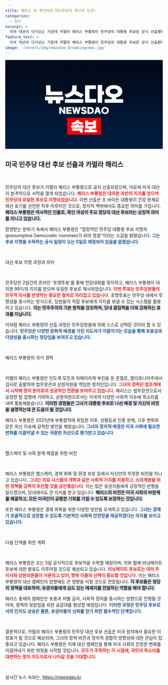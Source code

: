 ```yaml
---
title: 해리스 첫 흑인여성 대선후보의 역사적 도전!
categories:
  - 정치
excerpt: >
  미국 대선이 다가오는 가운데 카멀라 해리스 부통령이 민주당의 대통령 후보로 공식 선출됐다. 흑인 여성 최초의 주요 정당 후보로, 오는 5일 후보직 수락 및 부통령 후보 발표가 예고되며 관심을 모은다.
feature_text: >
  미국 대선이 다가오는 가운데 카멀라 해리스 부통령이 민주당의 대통령 후보로 공식 선출됐다. 흑인 여성 최초의 주요 정당 후보로, 오는 5일 후보직 수락 및 부통령 후보 발표가 예고되며 관심을 모은다.
image: '/assets/img/newsdao_breakingnews.jpg'
---
```


<p><img src="/assets/img/newsdao_breakingnews.jpg" alt="flaretime 속보" /></p>

<h2 data-ke-size="size26">미국 민주당 대선 후보 선출과 카멀라 해리스</h2>

<p data-ke-size="size16">&nbsp;</p>

<p>민주당의 대선 후보가 카멀라 해리스 부통령으로 공식 선출되었으며, 이로써 미국 대선이 본격적으로 서막을 열게 되었습니다. <b><span style="color: #ee2323;">해리스 부통령은 대의원 과반의 지지를 얻으며 민주당의 유일한 후보로 지명되었습니다.</span></b> 이번 선출은 조 바이든 대통령이 건강 문제로 재선 포기를 선언한 직후 이루어진 것으로, 정치적 맥락에서도 중요한 의미를 가집니다. <b><span style="background-color: #21538527;">해리스 부통령은 역사적인 인물로, 흑인 여성이 주요 정당의 대선 후보라는 상징적 의미를 지니고 있습니다.</span></b> </p>

<p>환영받는 분위기 속에서 해리스 부통령은 "잠정적인 민주당 대통령 후보 지명자(presumptive Democratic nominee)가 되어 영광"이라는 소감을 밝혔습니다. <b><span style="color: #1a5490;">그는 후보 지명을 수락하는 공식 일정이 오는 5일로 예정되어 있음을 알렸습니다.</span></b> </p>

<p data-ke-size="size16">&nbsp;</p>

<p>대선 후보 지명 과정과 의미</p>

<p data-ke-size="size16">&nbsp;</p>

<p>민주당은 2일간의 온라인 '호명투표'를 통해 전당대회를 맞이하고, 해리스 부통령이 대의원 99%의 지지를 얻으며 유일한 후보로 제시되었습니다. <b><span style="color: #ee2323;">이번 투표는 민주당원들의 민주적 의사를 반영하는 중요한 절차로 자리잡고 있습니다.</span></b> 호명투표는 민주당 내에서 투명성을 중시하는 방식으로, 당원들이 직접 후보에게 지지를 보낼 수 있는 시스템을 활용하고 있습니다. <b><span style="background-color: #21538527;">이는 민주주의의 기본 원칙을 강조하며, 당내 결집력을 더욱 강화하는 효과를 지닙니다.</span></b> </p>

<p>이처럼 해리스 부통령의 선출 과정은 민주당원들에 의해 스스로 선택된 것이라 할 수 있습니다. <b><span style="color: #1a5490;">민주당은 다양한 문화적 배경을 가진 지도자가 이끌어가는 모습을 통해 포용성과 다양성을 중시하는 정당임을 보여주고 있습니다.</span></b> </p>

<p data-ke-size="size16">&nbsp;</p>

<p>해리스 부통령의 과거 경력</p>

<p data-ke-size="size16">&nbsp;</p>

<p>카멀라 해리스 부통령은 인도계 모친과 자메이카계 부친을 둔 혼혈로, 캘리포니아주에서 검사로 출발하여 법무장관과 상원의원을 역임한 정치인입니다. <b><span style="color: #ee2323;">그녀의 경력은 법조계에서 시작해 정치 분야로의 성공적인 전환을 보여주고 있습니다.</span></b> 해리스는 법무장관으로서 공정한 법 집행에 기여하고, 상원의원으로서는 미국의 다양한 사회적 이슈에 목소리를 내며 활동해왔습니다. <b><span style="background-color: #21538527;">이러한 경험들은 그녀가 대통령 후보로 나선 배경 및 자신의 비전을 설명하는데 큰 도움이 될 것입니다.</span></b> </p>

<p>해리스 부통령은 2021년에 부통령직에 취임한 이후, 성평등과 인종 문제, 기후 변화와 같은 최신 이슈에 강력한 발언을 해왔습니다. <b><span style="color: #1a5490;">그녀의 정치적 배경은 미국 사회에 필요한 변화를 이끌어낼 수 있는 귀중한 자산으로 평가받고 있습니다.</span></b> </p>

<p data-ke-size="size16">&nbsp;</p>

<p>헬스케어 및 사회 문제 해결을 위한 비전</p>

<p data-ke-size="size16">&nbsp;</p>

<p>해리스 부통령은 헬스케어, 경제 회복 및 환경 보호 등에서 자신만의 뚜렷한 비전을 지니고 있습니다. <b><span style="color: #ee2323;">그녀는 의료 시스템의 개혁과 같은 사회적 가치를 치중하고, 소외계층을 위한 정책을 강력히 추진할 것을 공언했습니다.</span></b> 이는 많은 유권자들에게 긍정적인 반향을 일으켰으며, 당내에서도 큰 지지를 받고 있습니다. <b><span style="background-color: #21538527;">해리스의 비전은 미국 사회의 दर문제를 해결하고, 모든 미국인이 공평한 기회를 가질 수 있도록 보장하는 것입니다.</span></b> </p>

<p>또한 해리스 부통령은 경제 회복을 위한 다양한 방안을 모색하고 있습니다. <b><span style="color: #1a5490;">그녀는 경제가 포괄적으로 성장할 수 있도록 기본적인 사회적 안전망을 제공하겠다는 의지를 보이고 있습니다.</span></b> </p>

<p data-ke-size="size16">&nbsp;</p>

<p>다음 단계를 위한 계획</p>

<p data-ke-size="size16">&nbsp;</p>

<p>해리스 부통령은 오는 5일 공식적으로 후보직을 수락할 예정이며, 이와 함께 러닝메이트 후보에 대한 발표도 이루어질 것으로 예상되고 있습니다. <b><span style="color: #ee2323;">러닝메이트 후보로는 여러 주지사와 상원의원들이 거론되고 있어, 향후 이들의 선택이 중요할 것입니다.</span></b> 이는 해리스 부통령의 대선 캠페인의 방향에도 큰 영향을 미칠 것으로 전망됩니다. <b><span style="background-color: #21538527;">각 후보들은 정당의 정책을 대표하며, 유권자들에게 심도 있는 메세지를 전달하는 역할을 해야 합니다.</span></b> </p>

<p>해리스 총재의 캠페인은 포용과 차별 금지, 사회적 정의를 중시하는 방향으로 진행될 것이며, 정책의 뒷받침을 위한 공감대를 형성할 예정입니다. <b><span style="color: #1a5490;">이러한 과정은 민주당 후보로서의 인지도 상승은 물론, 유권자들의 신뢰를 얻기 위한 필수적인 단계입니다.</span></b> </p>

<p data-ke-size="size16">&nbsp;</p>

<p>결론적으로, 카멀라 해리스 부통령의 민주당 대선 후보 선출은 미국 정치에서 중요한 이정표가 될 것으로 예상되며, 그녀의 정책 비전과 정치적 경합의 방향성에 대한 관심이 집중되고 있습니다. 해리스 부통령은 이제 대선 캠페인을 통해 미국 사회의 진정한 변화를 이끌어내기 위한 여정을 시작할 것입니다. <b><span style="color: #ee2323;">모두가 주목하는 이 시점에, 국민의 목소리를 대변하는 정치 지도자로서 나아갈 것을 기대합니다.</span></b> </p>

<p data-ke-size="size16">&nbsp;</p>
실시간 뉴스 속보는, <a href="https://newsdao.kr" rel="dofollow">https://newsdao.kr</a>


